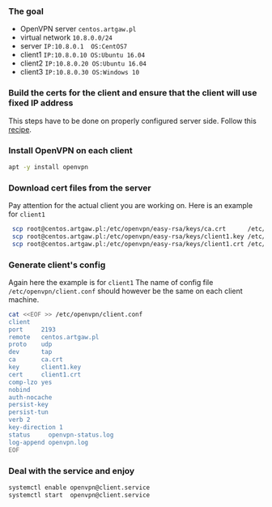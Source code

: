 ### The goal
* OpenVPN server  ```centos.artgaw.pl```
* virtual network ```10.8.0.0/24```
* server          ```IP:10.8.0.1  OS:CentOS7```
* client1         ```IP:10.8.0.10 OS:Ubuntu 16.04```
* client2         ```IP:10.8.0.20 OS:Ubuntu 16.04```
* client3         ```IP:10.8.0.30 OS:Windows 10```
### Build the certs for the client and ensure that the client will use fixed IP address
This steps have to be done on properly configured server side. Follow this [recipe]. 
### Install OpenVPN on each client
```bash
apt -y install openvpn
```
### Download cert files from the server
Pay attention for the actual client you are working on. Here is an example for ```client1```
```bash
 scp root@centos.artgaw.pl:/etc/openvpn/easy-rsa/keys/ca.crt      /etc/openvpn/
 scp root@centos.artgaw.pl:/etc/openvpn/easy-rsa/keys/client1.key /etc/openvpn/
 scp root@centos.artgaw.pl:/etc/openvpn/easy-rsa/keys/client1.crt /etc/openvpn/
```
### Generate client's config
Again here the example is for ```client1``` The name of config file ```/etc/openvpn/client.conf``` should however be the same on each client machine.
```bash
cat <<EOF >> /etc/openvpn/client.conf
client
port     2193
remote   centos.artgaw.pl
proto    udp
dev      tap
ca       ca.crt
key      client1.key
cert     client1.crt
comp-lzo yes
nobind
auth-nocache
persist-key
persist-tun
verb 2
key-direction 1
status     openvpn-status.log
log-append openvpn.log
EOF
```
### Deal with the service and enjoy
```bash
systemctl enable openvpn@client.service
systemctl start  openvpn@client.service
```
[recipe]: <https://github.com/gitarte/OpenVPN/blob/master/configure-server.md>
